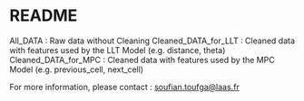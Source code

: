 # README #


All_DATA : Raw data without Cleaning
Cleaned_DATA_for_LLT : Cleaned data with features used by the LLT Model (e.g. distance, theta)
Cleaned_DATA_for_MPC : Cleaned data with features used by the MPC Model (e.g. previous_cell, next_cell)

For more information, please contact : soufian.toufga@laas.fr